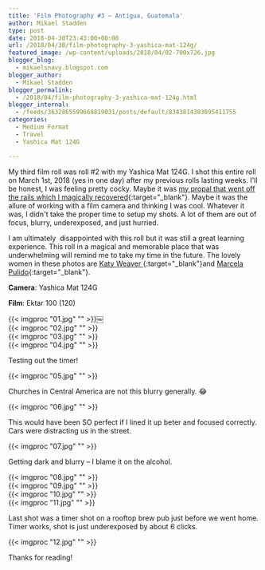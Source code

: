 ```yaml
---
title: 'Film Photography #3 – Antigua, Guatemala'
author: Mikael Stadden
type: post
date: 2018-04-30T23:43:00+00:00
url: /2018/04/30/film-photography-3-yashica-mat-124g/
featured_image: /wp-content/uploads/2018/04/02-700x726.jpg
blogger_blog:
  - mikaelsnavy.blogspot.com
blogger_author:
  - Mikael Stadden
blogger_permalink:
  - /2018/04/film-photography-3-yashica-mat-124g.html
blogger_internal:
  - /feeds/3632865599668819031/posts/default/8343814303895411755
categories:
  - Medium Format
  - Travel
  - Yashica Mat 124G

---
```

My third film roll was roll #2 with my Yashica Mat 124G. I shot this entire roll on March 1st, 2018 (yes in one day) after my previous rolls lasting weeks. I'll be honest, I was feeling pretty cocky. Maybe it was [my propal that went off the rails which I magically recovered](https://www.mgpulido.co/surprise-proposal-guatemala-jungle-semuc-champey/){:target=\"_blank\"}. Maybe it was the allure of working with a film camera and thinking I was cool. Whatever it was, I didn't take the proper time to setup my shots. A lot of them are out of focus, blurry, underexposed, and just hurried.

I am ultimately  disappointed with this roll but it was still a great learning experience. This roll in a magical and memorable place that was underwhelming will remind me to take my time in the future. The lovely women in these photos are [Katy Weaver ](https://www.katyweaver.com/){:target=\"_blank\"}and [Marcela Pulido](https://www.mgpulido.co/){:target=\"_blank\"}.

**Camera**: Yashica Mat 124G

**Film**: Ektar 100 (120)

{{< imgproc "01.jpg" "" >}}￼
<br />
{{< imgproc "02.jpg" "" >}}
<br />
{{< imgproc "03.jpg" "" >}}
<br />
{{< imgproc "04.jpg" "" >}}

Testing out the timer!

{{< imgproc "05.jpg" "" >}}

Churches in Central America are not this blurry generally. 😂

{{< imgproc "06.jpg" "" >}}

This would have been SO perfect if I lined it up beter and focused correctly. Cars were distracting us in the street.

{{< imgproc "07.jpg" "" >}}

Getting dark and blurry – I blame it on the alcohol.

{{< imgproc "08.jpg" "" >}}
<br />
{{< imgproc "09.jpg" "" >}}
<br />
{{< imgproc "10.jpg" "" >}}
<br />
{{< imgproc "11.jpg" "" >}}

Last shot was a timer shot on a rooftop brew pub just before we went home. Timer works, shot is just underexposed by about 6 clicks.

{{< imgproc "12.jpg" "" >}}

Thanks for reading!